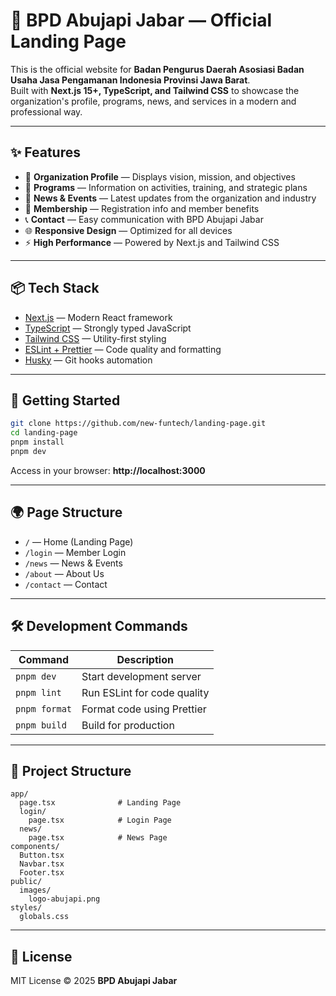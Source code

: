 # 🏢 BPD Abujapi Jabar — Official Landing Page

This is the official website for **Badan Pengurus Daerah Asosiasi Badan Usaha Jasa Pengamanan Indonesia Provinsi Jawa Barat**.  
Built with **Next.js 15+, TypeScript, and Tailwind CSS** to showcase the organization's profile, programs, news, and services in a modern and professional way.

---

## ✨ Features

- 🎯 **Organization Profile** — Displays vision, mission, and objectives
- 📅 **Programs** — Information on activities, training, and strategic plans
- 📰 **News & Events** — Latest updates from the organization and industry
- 👥 **Membership** — Registration info and member benefits
- 📞 **Contact** — Easy communication with BPD Abujapi Jabar
- 🌐 **Responsive Design** — Optimized for all devices
- ⚡ **High Performance** — Powered by Next.js and Tailwind CSS

---

## 📦 Tech Stack

- [Next.js](https://nextjs.org/) — Modern React framework
- [TypeScript](https://www.typescriptlang.org/) — Strongly typed JavaScript
- [Tailwind CSS](https://tailwindcss.com/) — Utility-first styling
- [ESLint + Prettier](https://eslint.org/) — Code quality and formatting
- [Husky](https://typicode.github.io/husky/#/) — Git hooks automation

---

## 🚀 Getting Started

```bash
git clone https://github.com/new-funtech/landing-page.git
cd landing-page
pnpm install
pnpm dev
```

Access in your browser: **http://localhost:3000**

---

## 🌍 Page Structure

- `/` — Home (Landing Page)
- `/login` — Member Login
- `/news` — News & Events
- `/about` — About Us
- `/contact` — Contact

---

## 🛠️ Development Commands

| Command       | Description                     |
|--------------|---------------------------------|
| `pnpm dev`   | Start development server        |
| `pnpm lint`  | Run ESLint for code quality     |
| `pnpm format`| Format code using Prettier      |
| `pnpm build` | Build for production            |

---

## 📁 Project Structure

```
app/
  page.tsx              # Landing Page
  login/
    page.tsx            # Login Page
  news/
    page.tsx            # News Page
components/
  Button.tsx
  Navbar.tsx
  Footer.tsx
public/
  images/
    logo-abujapi.png
styles/
  globals.css
```

---

## 📄 License

MIT License © 2025 **BPD Abujapi Jabar**
